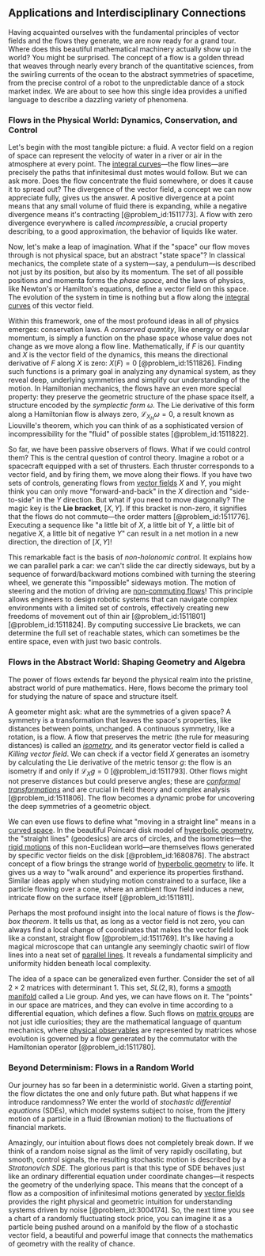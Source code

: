 ## Applications and Interdisciplinary Connections

Having acquainted ourselves with the fundamental principles of vector fields and the flows they generate, we are now ready for a grand tour. Where does this beautiful mathematical machinery actually show up in the world? You might be surprised. The concept of a flow is a golden thread that weaves through nearly every branch of the quantitative sciences, from the swirling currents of the ocean to the abstract symmetries of spacetime, from the precise control of a robot to the unpredictable dance of a stock market index. We are about to see how this single idea provides a unified language to describe a dazzling variety of phenomena.

### Flows in the Physical World: Dynamics, Conservation, and Control

Let's begin with the most tangible picture: a fluid. A vector field on a region of space can represent the velocity of water in a river or air in the atmosphere at every point. The [integral curves](@article_id:161364)—the flow lines—are precisely the paths that infinitesimal dust motes would follow. But we can ask more. Does the flow concentrate the fluid somewhere, or does it cause it to spread out? The divergence of the vector field, a concept we can now appreciate fully, gives us the answer. A positive divergence at a point means that any small volume of fluid there is expanding, while a negative divergence means it's contracting [@problem_id:1511773]. A flow with zero divergence everywhere is called *incompressible*, a crucial property describing, to a good approximation, the behavior of liquids like water.

Now, let's make a leap of imagination. What if the "space" our flow moves through is not physical space, but an abstract "state space"? In classical mechanics, the complete state of a system—say, a pendulum—is described not just by its position, but also by its momentum. The set of all possible positions and momenta forms the *phase space*, and the laws of physics, like Newton's or Hamilton's equations, define a vector field on this space. The evolution of the system in time is nothing but a flow along the [integral curves](@article_id:161364) of this vector field.

Within this framework, one of the most profound ideas in all of physics emerges: conservation laws. A *conserved quantity*, like energy or angular momentum, is simply a function on the phase space whose value does not change as we move along a flow line. Mathematically, if $F$ is our quantity and $X$ is the vector field of the dynamics, this means the directional derivative of $F$ along $X$ is zero: $X(F) = 0$ [@problem_id:1511826]. Finding such functions is a primary goal in analyzing any dynamical system, as they reveal deep, underlying symmetries and simplify our understanding of the motion. In Hamiltonian mechanics, the flows have an even more special property: they preserve the geometric structure of the phase space itself, a structure encoded by the *symplectic form* $\omega$. The Lie derivative of this form along a Hamiltonian flow is always zero, $\mathcal{L}_{X_H}\omega=0$, a result known as Liouville's theorem, which you can think of as a sophisticated version of incompressibility for the "fluid" of possible states [@problem_id:1511822].

So far, we have been passive observers of flows. What if we could control them? This is the central question of control theory. Imagine a robot or a spacecraft equipped with a set of thrusters. Each thruster corresponds to a vector field, and by firing them, we move along their flows. If you have two sets of controls, generating flows from [vector fields](@article_id:160890) $X$ and $Y$, you might think you can only move "forward-and-back" in the $X$ direction and "side-to-side" in the $Y$ direction. But what if you need to move diagonally? The magic key is the **Lie bracket**, $[X, Y]$. If this bracket is non-zero, it signifies that the flows do not commute—the order matters [@problem_id:1511776]. Executing a sequence like "a little bit of $X$, a little bit of $Y$, a little bit of negative $X$, a little bit of negative $Y$" can result in a net motion in a new direction, the direction of $[X, Y]$!

This remarkable fact is the basis of *non-holonomic control*. It explains how we can parallel park a car: we can't slide the car directly sideways, but by a sequence of forward/backward motions combined with turning the steering wheel, we generate this "impossible" sideways motion. The motion of steering and the motion of driving are [non-commuting flows](@article_id:189172)! This principle allows engineers to design robotic systems that can navigate complex environments with a limited set of controls, effectively creating new freedoms of movement out of thin air [@problem_id:1511801] [@problem_id:1511824]. By computing successive Lie brackets, we can determine the full set of reachable states, which can sometimes be the entire space, even with just two basic controls.

### Flows in the Abstract World: Shaping Geometry and Algebra

The power of flows extends far beyond the physical realm into the pristine, abstract world of pure mathematics. Here, flows become the primary tool for studying the nature of space and structure itself.

A geometer might ask: what are the symmetries of a given space? A symmetry is a transformation that leaves the space's properties, like distances between points, unchanged. A continuous symmetry, like a rotation, is a flow. A flow that preserves the metric (the rule for measuring distances) is called an *[isometry](@article_id:150387)*, and its generator vector field is called a *Killing vector field*. We can check if a vector field $X$ generates an isometry by calculating the Lie derivative of the metric tensor $g$: the flow is an isometry if and only if $\mathcal{L}_X g = 0$ [@problem_id:1511793]. Other flows might not preserve distances but could preserve angles; these are *[conformal transformations](@article_id:159369)* and are crucial in field theory and complex analysis [@problem_id:1511806]. The flow becomes a dynamic probe for uncovering the deep symmetries of a geometric object.

We can even use flows to define what "moving in a straight line" means in a [curved space](@article_id:157539). In the beautiful Poincaré disk model of [hyperbolic geometry](@article_id:157960), the "straight lines" (geodesics) are arcs of circles, and the isometries—the [rigid motions](@article_id:170029) of this non-Euclidean world—are themselves flows generated by specific vector fields on the disk [@problem_id:1680876]. The abstract concept of a flow brings the strange world of [hyperbolic geometry](@article_id:157960) to life. It gives us a way to "walk around" and experience its properties firsthand. Similar ideas apply when studying motion constrained to a surface, like a particle flowing over a cone, where an ambient flow field induces a new, intricate flow on the surface itself [@problem_id:1511811].

Perhaps the most profound insight into the local nature of flows is the *flow-box theorem*. It tells us that, as long as a vector field is not zero, you can always find a local change of coordinates that makes the vector field look like a constant, straight flow [@problem_id:1511769]. It's like having a magical microscope that can untangle any seemingly chaotic swirl of flow lines into a neat set of [parallel lines](@article_id:168513). It reveals a fundamental simplicity and uniformity hidden beneath local complexity.

The idea of a space can be generalized even further. Consider the set of all $2 \times 2$ matrices with determinant 1. This set, $SL(2, \mathbb{R})$, forms a [smooth manifold](@article_id:156070) called a Lie group. And yes, we can have flows on it. The "points" in our space are matrices, and they can evolve in time according to a differential equation, which defines a flow. Such flows on [matrix groups](@article_id:136970) are not just idle curiosities; they are the mathematical language of quantum mechanics, where [physical observables](@article_id:154198) are represented by matrices whose evolution is governed by a flow generated by the commutator with the Hamiltonian operator [@problem_id:1511780].

### Beyond Determinism: Flows in a Random World

Our journey has so far been in a deterministic world. Given a starting point, the flow dictates the one and only future path. But what happens if we introduce randomness? We enter the world of *stochastic differential equations* (SDEs), which model systems subject to noise, from the jittery motion of a particle in a fluid (Brownian motion) to the fluctuations of financial markets.

Amazingly, our intuition about flows does not completely break down. If we think of a random noise signal as the limit of very rapidly oscillating, but smooth, control signals, the resulting stochastic motion is described by a *Stratonovich SDE*. The glorious part is that this type of SDE behaves just like an ordinary differential equation under coordinate changes—it respects the geometry of the underlying space. This means that the concept of a flow as a composition of infinitesimal motions generated by [vector fields](@article_id:160890) provides the right physical and geometric intuition for understanding systems driven by noise [@problem_id:3004174]. So, the next time you see a chart of a randomly fluctuating stock price, you can imagine it as a particle being pushed around on a manifold by the flow of a stochastic vector field, a beautiful and powerful image that connects the mathematics of geometry with the reality of chance.
